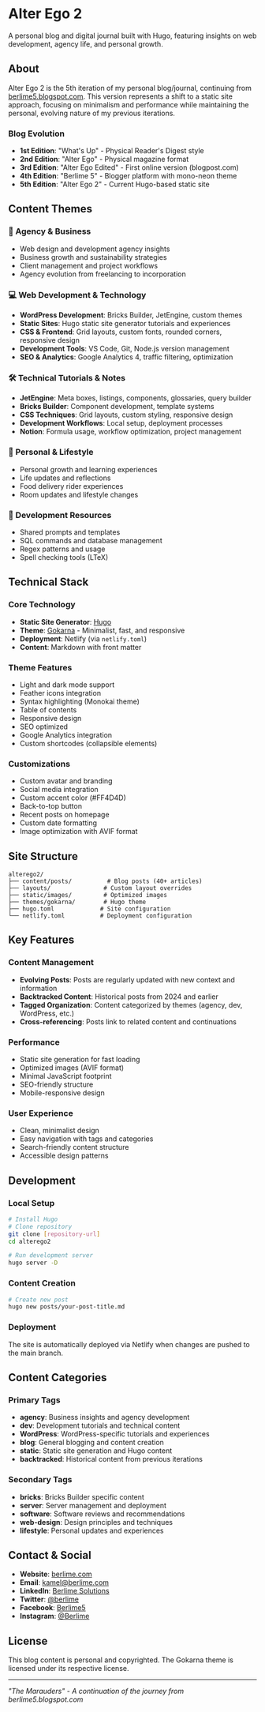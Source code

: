 # Alter Ego 2

A personal blog and digital journal built with Hugo, featuring insights on web development, agency life, and personal growth.

## About

Alter Ego 2 is the 5th iteration of my personal blog/journal, continuing from [berlime5.blogspot.com](https://berlime5.blogspot.com). This version represents a shift to a static site approach, focusing on minimalism and performance while maintaining the personal, evolving nature of my previous iterations.

### Blog Evolution

- **1st Edition**: "What's Up" - Physical Reader's Digest style
- **2nd Edition**: "Alter Ego" - Physical magazine format  
- **3rd Edition**: "Alter Ego Edited" - First online version (blogpost.com)
- **4th Edition**: "Berlime 5" - Blogger platform with mono-neon theme
- **5th Edition**: "Alter Ego 2" - Current Hugo-based static site

## Content Themes

### 🏢 Agency & Business
- Web design and development agency insights
- Business growth and sustainability strategies
- Client management and project workflows
- Agency evolution from freelancing to incorporation

### 💻 Web Development & Technology
- **WordPress Development**: Bricks Builder, JetEngine, custom themes
- **Static Sites**: Hugo static site generator tutorials and experiences
- **CSS & Frontend**: Grid layouts, custom fonts, rounded corners, responsive design
- **Development Tools**: VS Code, Git, Node.js version management
- **SEO & Analytics**: Google Analytics 4, traffic filtering, optimization

### 🛠️ Technical Tutorials & Notes
- **JetEngine**: Meta boxes, listings, components, glossaries, query builder
- **Bricks Builder**: Component development, template systems
- **CSS Techniques**: Grid layouts, custom styling, responsive design
- **Development Workflows**: Local setup, deployment processes
- **Notion**: Formula usage, workflow optimization, project management

### 📝 Personal & Lifestyle
- Personal growth and learning experiences
- Life updates and reflections
- Food delivery rider experiences
- Room updates and lifestyle changes

### 🔧 Development Resources
- Shared prompts and templates
- SQL commands and database management
- Regex patterns and usage
- Spell checking tools (LTeX)

## Technical Stack

### Core Technology
- **Static Site Generator**: [Hugo](https://gohugo.io/)
- **Theme**: [Gokarna](https://github.com/gokarna-theme/gokarna-hugo) - Minimalist, fast, and responsive
- **Deployment**: Netlify (via `netlify.toml`)
- **Content**: Markdown with front matter

### Theme Features
- Light and dark mode support
- Feather icons integration
- Syntax highlighting (Monokai theme)
- Table of contents
- Responsive design
- SEO optimized
- Google Analytics integration
- Custom shortcodes (collapsible elements)

### Customizations
- Custom avatar and branding
- Social media integration
- Custom accent color (#FF4D4D)
- Back-to-top button
- Recent posts on homepage
- Custom date formatting
- Image optimization with AVIF format

## Site Structure

```
alterego2/
├── content/posts/          # Blog posts (40+ articles)
├── layouts/               # Custom layout overrides
├── static/images/         # Optimized images
├── themes/gokarna/        # Hugo theme
├── hugo.toml             # Site configuration
└── netlify.toml          # Deployment configuration
```

## Key Features

### Content Management
- **Evolving Posts**: Posts are regularly updated with new context and information
- **Backtracked Content**: Historical posts from 2024 and earlier
- **Tagged Organization**: Content categorized by themes (agency, dev, WordPress, etc.)
- **Cross-referencing**: Posts link to related content and continuations

### Performance
- Static site generation for fast loading
- Optimized images (AVIF format)
- Minimal JavaScript footprint
- SEO-friendly structure
- Mobile-responsive design

### User Experience
- Clean, minimalist design
- Easy navigation with tags and categories
- Search-friendly content structure
- Accessible design patterns

## Development

### Local Setup
```bash
# Install Hugo
# Clone repository
git clone [repository-url]
cd alterego2

# Run development server
hugo server -D
```

### Content Creation
```bash
# Create new post
hugo new posts/your-post-title.md
```

### Deployment
The site is automatically deployed via Netlify when changes are pushed to the main branch.

## Content Categories

### Primary Tags
- **agency**: Business insights and agency development
- **dev**: Development tutorials and technical content
- **WordPress**: WordPress-specific tutorials and experiences
- **blog**: General blogging and content creation
- **static**: Static site generation and Hugo content
- **backtracked**: Historical content from previous iterations

### Secondary Tags
- **bricks**: Bricks Builder specific content
- **server**: Server management and deployment
- **software**: Software reviews and recommendations
- **web-design**: Design principles and techniques
- **lifestyle**: Personal updates and experiences

## Contact & Social

- **Website**: [berlime.com](https://berlime.com)
- **Email**: kamel@berlime.com
- **LinkedIn**: [Berlime Solutions](https://www.linkedin.com/in/berlime-solutions/)
- **Twitter**: [@berlime](https://x.com/berlime)
- **Facebook**: [Berlime5](https://www.facebook.com/Berlime5)
- **Instagram**: [@Berlime](https://www.instagram.com/Berlime)

## License

This blog content is personal and copyrighted. The Gokarna theme is licensed under its respective license.

---

*"The Marauders" - A continuation of the journey from berlime5.blogspot.com*
